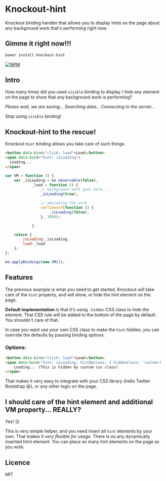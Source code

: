 # Knockout-hint

Knockout binding handler that allows you to display hints on the page about any background work that's performing right now.

## Gimme it right now!!!
```bash
bower install knockout-hint
```
[![NPM](https://nodei.co/npm/knockout-hint.png?mini=true)](https://nodei.co/npm/knockout-hint/)

## Intro


How many times did you used `visible` binding to display / hide any element on the page to show that any background work is performing? 

_Please wait, we are saving..._ 
_Searching data..._
_Connecting to the server..._

Stop using `visible` binding! 

## Knockout-hint to the rescue!

Knockout `hint` binding allows you take care of such things.
```html
<button data-bind="click: load">Load</button>
<span data-bind="hint: isLoading">
  Loading...
</span>
```
```javascript
var VM = function () {
    var _isLoading = ko.observable(false),
            _load = function () {
                // background work goes here...
                _isLoading(true);

                // emulating the work
                setTimeout(function () {
                    _isLoading(false);
                }, 1000);

            };

    return {
        isLoading:_isLoading,
        load:_load
    };
};

ko.applyBindings(new VM());
```

## Features

The previous example is what you need to get started. Knockout will take care of the `hint` property, and will show, or hide the hint element on the page. 

**Default implementation** is that it's using `.hidden` CSS class to hide the element. That CSS rule will be added to the bottom of the page by default. You shouldn't care of that.

In case you want use your own CSS class to make the `hint` hidden, you can override the defaults by passing binding options.

### Options:
```html
<button data-bind="click: load">Load</button>
<span data-bind="hint: isLoading, hintOptions: { hiddenClass: 'custom-hidden' }">
    Loading... (This is hidden by custom css class)
</span>
```

That makes it very easy to integrate with your CSS library (hello Twitter Bootstrap :smiley:), or any other logic on the page.

## I should care of the hint element and additional VM property... REALLY?

Yes! :wink: 

This is very simple helper, and you need insert all `hint` elements by your own. That makes it _very flexible for usage_. There is no any dynamically inserted html element. You can place so many hint elements on the page as you wish.

## Licence
MIT
